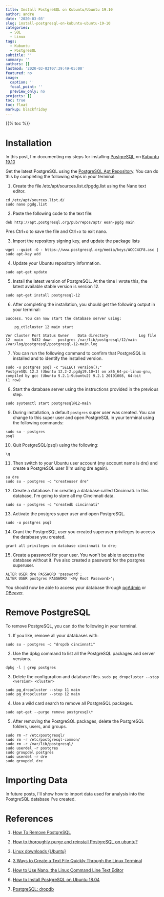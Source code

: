 ```yaml
---
title: Install PostgreSQL on Kubuntu/Ubuntu 19.10
author: andre
date: '2020-03-03'
slug: install-postgresql-on-kubuntu-ubuntu-19-10
categories:
  - SQL
  - Linux
tags:
  - Kubuntu
  - PostgreSQL
subtitle: ''
summary: ''
authors: []
lastmod: '2020-03-03T07:39:49-05:00'
featured: no
image:
  caption: ''
  focal_point: ''
  preview_only: no
projects: []
toc: true
toc: float
markup: blackfriday
---
```


{{% toc %}}

# Installation

In this post, I'm documenting my steps for installing [PostgreSQL](https://www.postgresql.org/) on  [Kubuntu 19.10](https://kubuntu.org/news/kubuntu-19-10-is-released-today/) 

Get the latest PostgreSQL using the [PostgreSQL Apt Repository](https://www.postgresql.org/download/linux/ubuntu/). You can do this by completing the following steps in your terminal:

1. Create the file /etc/apt/sources.list.d/pgdg.list using the Nano text editor. 

```{bash eval=FALSE, echo=TRUE}
cd /etc/apt/sources.list.d/
sudo nano pgdg.list
```
2. Paste the following code to the text file:

`deb http://apt.postgresql.org/pub/repos/apt/ eoan-pgdg main`

Pres Ctrl+o to save the file and Ctrl+x to exit nano. 

3. Import the repository signing key, and update the package lists

```{bash eval=FALSE, echo=TRUE}
wget --quiet -O - https://www.postgresql.org/media/keys/ACCC4CF8.asc | sudo apt-key add
```
4. Update your Ubuntu repository information. 
```{bash eval=FALSE, echo=TRUE}
sudo apt-get update
```
5. Install the latest version of PostgreSQL. At the time I wrote this, the latest available stable version is version 12. 

```{bash eval=FALSE, echo=TRUE}
sudo apt-get install postgresql-12
```

6.  After completing the installation, you should get the following output in your terminal: 

```{bash eval=FALSE, echo=TRUE}
Success. You can now start the database server using:

    pg_ctlcluster 12 main start

Ver Cluster Port Status Owner    Data directory              Log file
12  main    5432 down   postgres /var/lib/postgresql/12/main /var/log/postgresql/postgresql-12-main.log
```
7.  You can run the following command to confirm that PostgreSQL is installed and to identify the installed version. 

```{bash eval=FALSE, echo=TRUE}
sudo -u postgres psql -c "SELECT version();"
PostgreSQL 12.2 (Ubuntu 12.2-2.pgdg19.10+1) on x86_64-pc-linux-gnu, compiled by gcc (Ubuntu 9.2.1-9ubuntu2) 9.2.1 20191008, 64-bit
(1 row)
```
8. Start the database server using the instructions provided in the previous step.
```{bash eval=FALSE, echo=TRUE}
sudo systemctl start postgresql@12-main
```
9. During installation, a default `postgres` super user was created. You can change to this super user and open PostgreSQL in your terminal using the following commands:
```{bash eval=FALSE, echo=TRUE}
sudo su - postgres
psql
```
10. Quit PostgreSQL(psql) using the following:
```{bash eval=FALSE, echo=TRUE}
\q
```
11. Then switch to your Ubuntu user account (my account name is dre) and create a PostgreSQL user (I'm using dre again). 
```{bash eval=FALSE, echo=TRUE}
su dre
sudo su - postgres -c "createuser dre"
```
12. Create a database. I'm creating a database called Cincinnati. In this database, I'm going to store all my Cincinnati data. 
```{bash eval=FALSE, echo=TRUE}
sudo su - postgres -c "createdb cincinnati"
```
13. Activate the postgres super user and open PostgreSQL. 
```{bash eval=FALSE, echo=TRUE}
sudo -u postgres psql
```
14. Grant the PostgreSQL user you created superuser privileges to access the database you created. 
```{bash eval=FALSE, echo=TRUE}
grant all privileges on database cincinnati to dre;
```
15. Create a password for your user. You won't be able to access the database without it. I've also created a password for the postgres superuser. 
```{bash eval=FALSE, echo=TRUE}
ALTER USER dre PASSWORD 'password';
ALTER USER postgres PASSWORD '<My Root Password>';
```
You should now be able to access your database through [pgAdmin](https://www.pgadmin.org/) or [DBeaver](https://dbeaver.io/).

# Remove PostgreSQL
To remove PostgreSQL, you can do the following in your terminal. 

1. If you like, remove all your databases  with:
```{bash eval=FALSE, echo=TRUE}
sudo su - postgres -c "dropdb cincinnati"
```

2. Use the dpkg command to list all the PostgreSQL packages and server versions. 

```{bash eval=FALSE, echo=TRUE}
dpkg -l | grep postgres
```

3. Delete the configuration and database files.
`sudo pg_dropcluster --stop <version> <cluster>` 
```{bash eval=FALSE, echo=TRUE}
sudo pg_dropcluster --stop 11 main
sudo pg_dropcluster --stop 12 main
```
4. Use a wild card search to remove all PostgreSQL packages.

```{bash eval=FALSE, echo=TRUE}
sudo apt-get --purge remove postgresql\*
```
5. After removing the PostgreSQL packages, delete the PostgreSQL folders, users, and groups. 

```{bash eval=FALSE, echo=TRUE}
sudo rm -r /etc/postgresql/
sudo rm -r /etc/postgresql-common/
sudo rm -r /var/lib/postgresql/
sudo userdel -r postgres
sudo groupdel postgres
sudo userdel -r dre
sudo groupdel dre
```

# Importing Data

In future posts, I'll show how to import data used for analysis into the PostgreSQL database I've created. 


# References
1. [How To Remove PostgreSQL](https://www.liquidweb.com/kb/how-to-remove-postgresql/) 

1. [How to thoroughly purge and reinstall PostgreSQL on ubuntu?](https://stackoverflow.com/questions/2748607/how-to-thoroughly-purge-and-reinstall-postgresql-on-ubuntu)

1. [Linux downloads (Ubuntu)](https://www.postgresql.org/download/linux/ubuntu/)

1. [3 Ways to Create a Text File Quickly Through the Linux Terminal](https://vitux.com/3-ways-to-create-a-text-file-quickly-through-the-linux-terminal/)

1. [How to Use Nano, the Linux Command Line Text Editor](https://linuxize.com/post/how-to-use-nano-text-editor/)

1. [How to Install PostgreSQL on Ubuntu 18.04](https://linuxize.com/post/how-to-install-postgresql-on-ubuntu-18-04/)

1. [PostgreSQL: dropdb](https://www.postgresql.org/docs/9.1/app-dropdb.html)

